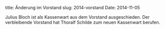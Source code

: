 title: Änderung im Vorstand
slug: 2014-vorstand
Date: 2014-11-05

Julius Bloch ist als Kassenwart aus dem Vorstand ausgeschieden. Der
verbleibende Vorstand hat Thoralf Schilde zum neuen Kassenwart berufen.

